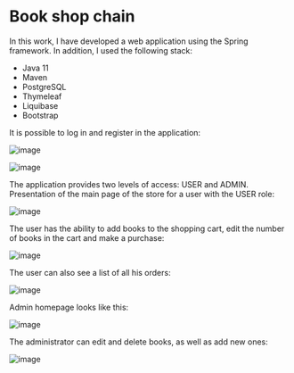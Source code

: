 # Book shop chain

In this work, I have developed a web application using the Spring framework. In addition, I used the following stack:
- Java 11
- Maven
- PostgreSQL
- Thymeleaf
- Liquibase
- Bootstrap

It is possible to log in and register in the application:

![image](https://github.com/user-attachments/assets/b3b15383-d2f0-40f7-b509-d57608ceb6f0)
 
![image](https://github.com/user-attachments/assets/c7a7eaf9-a2da-455f-a653-a3ff54df8a80)

The application provides two levels of access: USER and ADMIN. 
Presentation of the main page of the store for a user with the USER role:
 
![image](https://github.com/user-attachments/assets/a7edd7be-1285-453d-8113-f66987566e0e)

The user has the ability to add books to the shopping cart, edit the number of books in the cart and make a purchase:
 
![image](https://github.com/user-attachments/assets/53dc31d3-ce8d-4a62-a990-5c8f77d09bb7)

The user can also see a list of all his orders:
 
![image](https://github.com/user-attachments/assets/374a6562-51e7-44b4-bcb9-6e8714f67275)

Admin homepage looks like this:
 
![image](https://github.com/user-attachments/assets/42ca3b73-2add-4c5d-80f8-a0baea82561c)

The administrator can edit and delete books, as well as add new ones:
 
![image](https://github.com/user-attachments/assets/6c58e1a9-e3d0-4938-a977-dfdbbf29c5f3)

